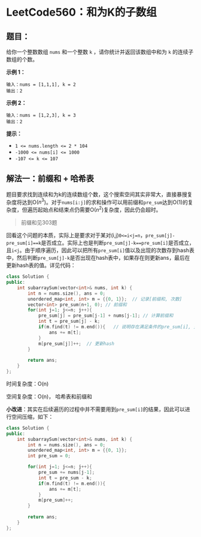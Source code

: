 # LeetCode560：和为K的子数组

## 题目：

给你一个整数数组 `nums` 和一个整数 `k` ，请你统计并返回该数组中和为 `k` 的连续子数组的个数。

 

**示例 1：**

```
输入：nums = [1,1,1], k = 2
输出：2
```

**示例 2：**

```
输入：nums = [1,2,3], k = 3
输出：2
```

 

**提示：**

- `1 <= nums.length <= 2 * 104`
- `-1000 <= nums[i] <= 1000`
- `-107 <= k <= 107`



## 解法一：前缀和 + 哈希表

题目要求找到连续和为k的连续数组个数，这个搜索空间其实非常大，直接暴搜复杂度将达到O($n^3$)。对于`nums[i:j]`的求和操作可以用前缀和`pre_sum`达到O(1)的复杂度，但遍历起始点和结束点仍需要O($n^2$)复杂度，因此仍会超时。

> 前缀和见303题

回看这个问题的本质，实际上是要求对于某对(i,j)`0<=i<j=n`，`pre_sum[j]-pre_sum[i]==k`是否成立。实际上也是判断`pre_sum[j]-k==pre_sum[i]`是否成立，且`i<j`。由于顺序遍历，因此可以把所有`pre_sum[i]`值以及出现的次数存到hash表中，然后判断`pre_sum[j]-k`是否出现在hash表中，如果存在则更新ans，最后在更新hash表的值。详见代码：

```c++
class Solution {
public:
    int subarraySum(vector<int>& nums, int k) {
        int n = nums.size(), ans = 0;
        unordered_map<int, int> m = {{0, 1}};  // 记录[前缀和, 次数]
        vector<int> pre_sum(n+1, 0); // 前缀和
        for(int j=1; j<=n; j++){
            pre_sum[j] = pre_sum[j-1] + nums[j-1]; // 计算前缀和
            int t = pre_sum[j] - k;
            if(m.find(t) != m.end()){	// 说明存在满足条件的pre_sum[i], 更新次数
                ans += m[t];
            }
            m[pre_sum[j]]++;  // 更新hash
        }
        
        return ans;
    }
};
```

时间复杂度：O(n)

空间复杂度：O(n)， 哈希表和前缀和

**小改进**：其实在后续遍历的过程中并不需要用到`pre_sum[i]`的结果，因此可以进行空间压缩，如下：

```c++
class Solution {
public:
    int subarraySum(vector<int>& nums, int k) {
        int n = nums.size(), ans = 0;
        unordered_map<int, int> m = {{0, 1}};
        int pre_sum = 0;

        for(int j=1; j<=n; j++){
            pre_sum += nums[j-1];
            int t = pre_sum - k;
            if(m.find(t) != m.end()){
                ans += m[t];
            }
            m[pre_sum]++;
        }
        
        return ans;
    }
};
```

